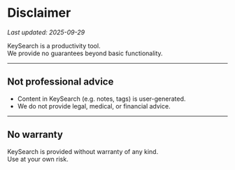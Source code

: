 # Disclaimer

_Last updated: 2025-09-29_

KeySearch is a productivity tool.  
We provide no guarantees beyond basic functionality.

---

## Not professional advice
- Content in KeySearch (e.g. notes, tags) is user-generated.  
- We do not provide legal, medical, or financial advice.

---

## No warranty
KeySearch is provided without warranty of any kind.  
Use at your own risk.